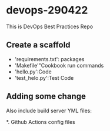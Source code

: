 # devops-290422
This is DevOps Best Practices Repo
## Create a scaffold
* 'requirements.txt': packages
* 'Makefile'"Cookbook run commands
* 'hello.py':Code
* 'test_helo.py':Test Code
## Adding some change


Also include build server YML files: 


*. Github Actions config files
